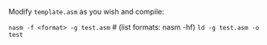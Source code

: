 Modify `template.asm` as you wish and compile: 


`nasm -f <format> -g test.asm`   # (list formats: nasm -hf)
`ld -g test.asm -o test`



